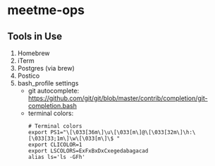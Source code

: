 # meetme-ops

## Tools in Use

1. Homebrew
2. iTerm
3. Postgres (via brew)
4. Postico
5. bash_profile settings
	* git autocomplete: https://github.com/git/git/blob/master/contrib/completion/git-completion.bash
	* terminal colors:
        ```
        # Terminal colors
        export PS1="\[\033[36m\]\u\[\033[m\]@\[\033[32m\]\h:\[\033[33;1m\]\w\[\033[m\]\$ "
        export CLICOLOR=1
        export LSCOLORS=ExFxBxDxCxegedabagacad
        alias ls='ls -GFh'
        ```